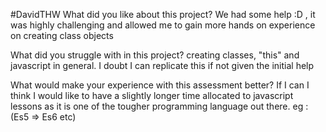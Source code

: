 #DavidTHW
What did you like about this project?
We had some help :D , it was highly challenging and allowed me to gain more hands on experience on creating class objects

What did you struggle with in this project?
creating classes, "this" and javascript in general. I doubt I can replicate this if not given the initial help

What would make your experience with this assessment better?
If I can I think I would like to have a slightly longer time allocated to javascript lessons as it is one
of the tougher programming language out there. eg : (Es5 => Es6 etc)

